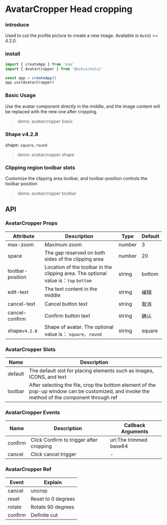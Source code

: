 # AvatarCropper Head cropping

### introduce

Used to cut the profile picture to create a new image. Available in `NutUI` >= 4.2.0.

### install

```js
import { createApp } from 'vue'
import { AvatarCropper } from '@nutui/nutui'

const app = createApp()
app.use(AvatarCropper)
```

### Basic Usage

Use the avatar component directly in the middle, and the image content will be replaced with the new one after cropping.

> demo: avatarcropper basic

### Shape v4.2.8

shape: `square`, `round`

> demo: avatarcropper shape

### Clipping region toolbar slots

Customize the clipping area toolbar, and toolbar-position controls the toolbar position

> demo: avatarcropper toolbar

## API

### AvatarCropper Props

| Attribute | Description | Type | Default |
| --- | --- | --- | --- |
| max-zoom | Maximum zoom | number | 3 |
| space | The gap reserved on both sides of the clipping area | number | 20 |
| toolbar-position | Location of the toolbar in the clipping area. The optional value is：`top` `bottom` | string | bottom |
| edit-text | The text content in the middle | string | 编辑 |
| cancel-text | Cancel button text | string | 取消 |
| cancel-confirm | Confirm button text | string | 确认 |
| shape`v4.2.8` | Shape of avatar. The optional value is： `square`、`round ` | string | square |

### AvatarCropper Slots

| Name | Description |
| --- | --- |
| default | The default slot for placing elements such as images, ICONS, and text |
| toolbar | After selecting the file, crop the bottom element of the pop-up window can be customized, and invoke the method of the component through ref |

### AvatarCropper Events

| Name | Description | Callback Arguments |
| --- | --- | --- |
| confirm | Click Confirm to trigger after cropping | url:The trimmed base64 |
| cancel | Click cancel trigger | - |

### AvatarCropper Ref

| Event | Explain |
| --- | --- |
| cancel | uncrop |
| reset | Reset to 0 degrees |
| rotate | Rotate 90 degrees |
| confirm | Definite cut |
